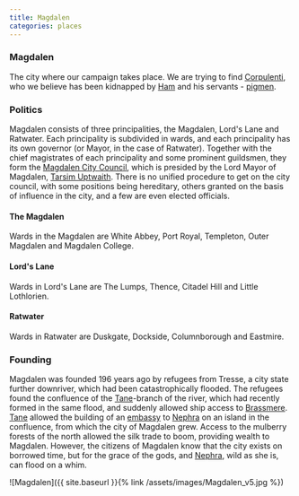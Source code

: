 ```yaml
---
title: Magdalen
categories: places
---
```


### Magdalen

The city where our campaign takes place. We are trying to find [Corpulenti](GiacomoCorpulenti), who we believe has been kidnapped by [Ham](Ham) and his servants - [pigmen](pigmen).

### Politics

Magdalen consists of three principalities, the Magdalen, Lord's Lane and Ratwater. Each principality is subdivided in wards, and each principality has its own governor (or Mayor, in the case of Ratwater). Together with the chief magistrates of each principality and some prominent guildsmen, they form the [Magdalen City Council](CityCouncil), which is presided by the Lord Mayor of Magdalen, [Tarsim Uptwaith](TarsimUptwaith). There is no unified procedure to get on the city council, with some positions being hereditary, others granted on the basis of influence in the city, and a few are even elected officials.

#### The Magdalen

Wards in the Magdalen are White Abbey, Port Royal, Templeton, Outer Magdalen and Magdalen College.

#### Lord's Lane

Wards in Lord's Lane are The Lumps, Thence, Citadel Hill and Little Lothlorien.

#### Ratwater

Wards in Ratwater are Duskgate, Dockside, Columnborough and Eastmire.

### Founding

Magdalen was founded 196 years ago by refugees from Tresse, a city state further downriver, which had been catastrophically flooded. The refugees found the confluence of the [Tane](Tane)-branch of the river, which had recently formed in the same flood, and suddenly allowed ship access to [Brassmere](Brassmere). [Tane](Tane) allowed the building of an [embassy](CourtoftheRiverGoddess) to [Nephra](Nephra) on an island in the confluence, from which the city of Magdalen grew. Access to the mulberry forests of the north allowed the silk trade to boom, providing wealth to Magdalen. However, the citizens of Magdalen know that the city exists on borrowed time, but for the grace of the gods, and [Nephra](Nephra), wild as she is, can flood on a whim.


![Magdalen]({{ site.baseurl }}{% link /assets/images/Magdalen_v5.jpg %})



